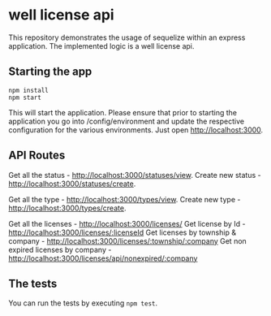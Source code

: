 # well license api

This repository demonstrates the usage of sequelize within an express application.
The implemented logic is a well license api.

## Starting the app

```
npm install
npm start
```

This will start the application. Please ensure that prior to starting the application
you go into /config/environment and update the respective configuration for the
various environments.
Just open [http://localhost:3000](http://localhost:3000).


## API Routes
Get all the status - [http://localhost:3000/statuses/view](http://localhost:3000/statuses/view).
Create new status - [http://localhost:3000/statuses/create](http://localhost:3000/statuses/create).

Get all the type - [http://localhost:3000/types/view](http://localhost:3000/types/view).
Create new type - [http://localhost:3000/types/create](http://localhost:3000/types/create).

Get all the licenses - [http://localhost:3000/licenses/](http://localhost:3000/licenses/)
Get license by Id - [http://localhost:3000/licenses/:licenseId](http://localhost:3000/licenses/:licenseId)
Get licenses by township & company - [http://localhost:3000/licenses/:township/:company](http://localhost:3000/licenses/:township/:company)
Get non expired licenses by company - [http://localhost:3000/licenses/api/nonexpired/:company](http://localhost:3000/licenses/api/nonexpired/:company)

## The tests

You can run the tests by executing `npm test`.
